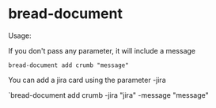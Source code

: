 # bread-document


Usage:


If you don't pass any parameter, it will include a message

`bread-document add crumb "message"`

You can add a jira card using the parameter -jira

`bread-document add crumb -jira "jira" -message "message"

